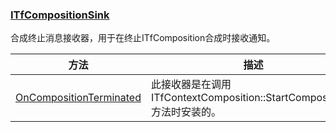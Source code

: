 ### [ITfCompositionSink](https://learn.microsoft.com/zh-cn/windows/win32/api/msctf/nn-msctf-itfcompositionsink)

合成终止消息接收器，用于在终止ITfComposition合成时接收通知。

方法								|描述
-|-
[OnCompositionTerminated][1]	|此接收器是在调用ITfContextComposition::StartComposition()方法时安装的。

[1]: https://learn.microsoft.com/zh-cn/windows/win32/api/msctf/nf-msctf-itfcompositionsink-oncompositionterminated
